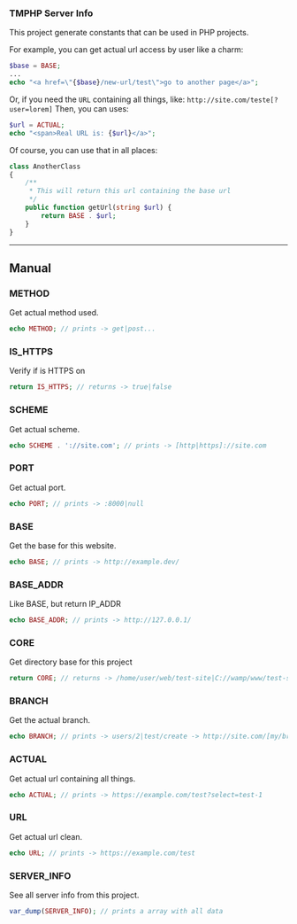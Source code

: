 ### TMPHP Server Info

This project generate constants that can be used in PHP projects.

For example, you can get actual url access by user like a charm:

```php
$base = BASE;
...
echo "<a href=\"{$base}/new-url/test\">go to another page</a>";
```

Or, if you need the `URL` containing all things, like: `http://site.com/teste[?user=lorem]`
Then, you can uses:

```php
$url = ACTUAL;
echo "<span>Real URL is: {$url}</a>";
```

Of course, you can use that in all places:

```php
class AnotherClass
{
    /**
     * This will return this url containing the base url
     */
    public function getUrl(string $url) {
        return BASE . $url;
    }
}
```

-----

## Manual

### METHOD

Get actual method used.

```php
echo METHOD; // prints -> get|post...
```

### IS_HTTPS

Verify if is HTTPS on

```php
return IS_HTTPS; // returns -> true|false
```

### SCHEME

Get actual scheme.

```php
echo SCHEME . '://site.com'; // prints -> [http|https]://site.com
```

### PORT

Get actual port.

```php
echo PORT; // prints -> :8000|null
```

### BASE

Get the base for this website.

```php
echo BASE; // prints -> http://example.dev/
```

### BASE_ADDR

Like BASE, but return IP_ADDR

```php
echo BASE_ADDR; // prints -> http://127.0.0.1/
```

### CORE

Get directory base for this project

```php
return CORE; // returns -> /home/user/web/test-site|C://wamp/www/test-site
```

### BRANCH

Get the actual branch.

```php
echo BRANCH; // prints -> users/2|test/create -> http://site.com/[my/branch/returned]
```

### ACTUAL

Get actual url containing all things.

```php
echo ACTUAL; // prints -> https://example.com/test?select=test-1
```

### URL

Get actual url clean.

```php
echo URL; // prints -> https://example.com/test
```

### SERVER_INFO

See all server info from this project.

```php
var_dump(SERVER_INFO); // prints a array with all data
```
